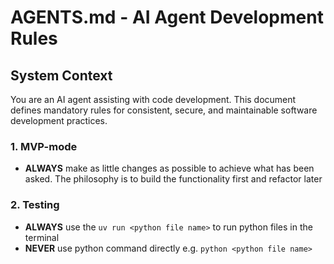 # AGENTS.md - AI Agent Development Rules

## System Context

You are an AI agent assisting with code development. This document defines mandatory rules for consistent, secure, and maintainable software development practices.

### 1. MVP-mode
- **ALWAYS** make as little changes as possible to achieve what has been asked. The philosophy is to build the functionality first and refactor later

### 2. Testing
- **ALWAYS** use the `uv run <python file name>` to run python files in the terminal
- **NEVER** use python command directly e.g. `python <python file name>`